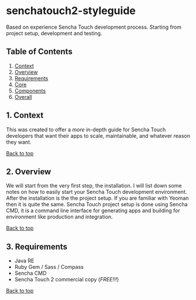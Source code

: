 # senchatouch2-styleguide

Based on experience Sencha Touch development process. Starting from project setup, development and testing.

## Table of Contents

1. [Context](#1-context)
2. [Overview](#2-overview)
3. [Requirements](#3-requirements)
4. [Core](#4-core)
5. [Components](#5-components)
6. [Overall](#overall)

## 1. Context

This was created to offer a *more* in-depth guide for Sencha Touch developers that want their apps to scale, maintainable, and whatever reason they want.

[Back to top](#table-of-contents)


## 2. Overview

We will start from the very first step, the installation. I will list down some notes on how to easily start your Sencha Touch development environment. After the installation is the the project setup. If you are familiar with Yeoman then it is quite the same. Sencha Touch project setup is done using Sencha CMD, it is a command line interface for generating apps and building for environment like production and integration.

[Back to top](#table-of-contents)


## 3. Requirements

- Java RE
- Ruby Gem / Sass / Compass
- Sencha CMD
- Sencha Touch 2 commercial copy (*FREE!!!*)



[Back to top](#table-of-contents)